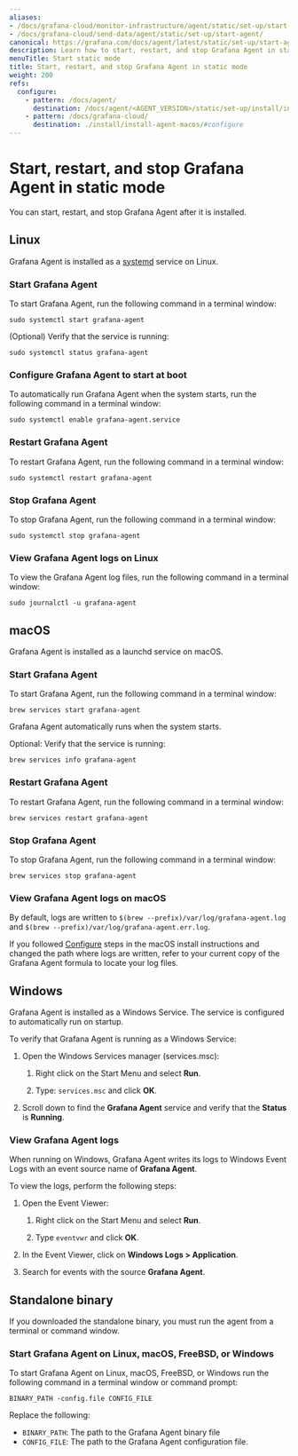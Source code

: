 ```yaml
---
aliases:
- /docs/grafana-cloud/monitor-infrastructure/agent/static/set-up/start-agent/
- /docs/grafana-cloud/send-data/agent/static/set-up/start-agent/
canonical: https://grafana.com/docs/agent/latest/static/set-up/start-agent/
description: Learn how to start, restart, and stop Grafana Agent in static mode
menuTitle: Start static mode
title: Start, restart, and stop Grafana Agent in static mode
weight: 200
refs:
  configure:
    - pattern: /docs/agent/
      destination: /docs/agent/<AGENT_VERSION>/static/set-up/install/install-agent-macos/#configure
    - pattern: /docs/grafana-cloud/
      destination: ./install/install-agent-macos/#configure
---
```


# Start, restart, and stop Grafana Agent in static mode

You can start, restart, and stop Grafana Agent after it is installed.

## Linux

Grafana Agent is installed as a [systemd][] service on Linux.

[systemd]: https://systemd.io/

### Start Grafana Agent

To start Grafana Agent, run the following command in a terminal window:

```shell
sudo systemctl start grafana-agent
```

(Optional) Verify that the service is running:

```shell
sudo systemctl status grafana-agent
```

### Configure Grafana Agent to start at boot

To automatically run Grafana Agent when the system starts, run the following command in a terminal window:

```shell
sudo systemctl enable grafana-agent.service
```

### Restart Grafana Agent

To restart Grafana Agent, run the following command in a terminal window:

```shell
sudo systemctl restart grafana-agent
```

### Stop Grafana Agent

To stop Grafana Agent, run the following command in a terminal window:

```shell
sudo systemctl stop grafana-agent
```

### View Grafana Agent logs on Linux

To view the Grafana Agent log files, run the following command in a terminal window:

```shell
sudo journalctl -u grafana-agent
```

## macOS

Grafana Agent is installed as a launchd service on macOS.

### Start Grafana Agent

To start Grafana Agent, run the following command in a terminal window:

```shell
brew services start grafana-agent
```

Grafana Agent automatically runs when the system starts.

Optional: Verify that the service is running:

```shell
brew services info grafana-agent
```

### Restart Grafana Agent

To restart Grafana Agent, run the following command in a terminal window:

```shell
brew services restart grafana-agent
```

### Stop Grafana Agent

To stop Grafana Agent, run the following command in a terminal window:

```shell
brew services stop grafana-agent
```

### View Grafana Agent logs on macOS

By default, logs are written to `$(brew --prefix)/var/log/grafana-agent.log` and
`$(brew --prefix)/var/log/grafana-agent.err.log`.

If you followed [Configure](ref:configure) steps in the macOS install instructions and changed the path where logs are written, refer to your current copy of the Grafana Agent formula to locate your log files.

## Windows

Grafana Agent is installed as a Windows Service. The service is configured to automatically run on startup.

To verify that Grafana Agent is running as a Windows Service:

1. Open the Windows Services manager (services.msc):

   1. Right click on the Start Menu and select **Run**.

   1. Type: `services.msc` and click **OK**.

1. Scroll down to find the **Grafana Agent** service and verify that the **Status** is **Running**.

### View Grafana Agent logs

When running on Windows, Grafana Agent writes its logs to Windows Event
Logs with an event source name of **Grafana Agent**.

To view the logs, perform the following steps:

1. Open the Event Viewer:

   1. Right click on the Start Menu and select **Run**.

   1. Type `eventvwr` and click **OK**.

1. In the Event Viewer, click on **Windows Logs > Application**.

1. Search for events with the source **Grafana Agent**.

## Standalone binary

If you downloaded the standalone binary, you must run the agent from a terminal or command window.

### Start Grafana Agent on Linux, macOS, FreeBSD, or Windows

To start Grafana Agent on Linux, macOS, FreeBSD, or Windows run the following command in a terminal window or command prompt:

```shell
BINARY_PATH -config.file CONFIG_FILE 
```

Replace the following:

* `BINARY_PATH`: The path to the Grafana Agent binary file
* `CONFIG_FILE`: The path to the Grafana Agent configuration file.

